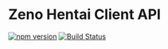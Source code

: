 # Zeno Hentai Client API

[![npm version](https://badge.fury.io/js/zht-client-api.svg)](https://badge.fury.io/js/zht-client-api)
[![Build Status](https://travis-ci.org/zeno-hentai/zht-client-api.svg?branch=master)](https://travis-ci.org/zeno-hentai/zht-client-api)
